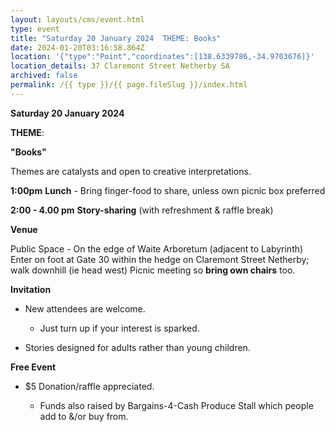 ```yaml
---
layout: layouts/cms/event.html
type: event
title: "Saturday 20 January 2024  THEME: Books"
date: 2024-01-20T03:16:58.864Z
location: '{"type":"Point","coordinates":[138.6339786,-34.9703676]}'
location_details: 37 Claremont Street Netherby SA
archived: false
permalink: /{{ type }}/{{ page.fileSlug }}/index.html
---
```



**Saturday 20 January 2024**

**THEME**:

**"Books"**

Themes are catalysts and open to creative interpretations.   

**1:00pm**  **Lunch** - Bring finger-food to share, unless own picnic box preferred

**2:00 - 4.00 pm**    **Story-sharing** (with refreshment & raffle break) 

**Venue**

Public Space - On the edge of Waite Arboretum (adjacent to Labyrinth) Enter on foot at Gate 30 within the hedge on Claremont Street Netherby; walk downhill (ie head west) Picnic meeting so **bring own chairs** too. 

**Invitation**  

* New attendees are welcome. 

  * Just turn up if your interest is sparked.
* Stories designed for adults rather than young children. 

**Free Event**   

* $5 Donation/raffle appreciated.

  * Funds also raised by Bargains-4-Cash Produce Stall which people add to &/or buy from.